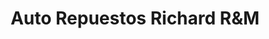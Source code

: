 ---
title: "Auto Repuestos Richard R&M"
url: /cartago/auto-repuestos-richard-rundm/
shop: Autoteile
---